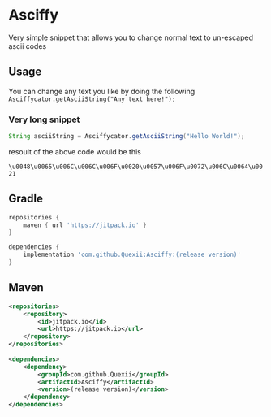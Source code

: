 # Asciffy
Very simple snippet that allows you to change normal text to un-escaped ascii codes
## Usage

You can change any text you like by doing the following
  `Asciffycator.getAsciiString("Any text here!");`

### Very long snippet
```java
String asciiString = Asciffycator.getAsciiString("Hello World!");
```

resoult of the above code would be this

`\u0048\u0065\u006C\u006C\u006F\u0020\u0057\u006F\u0072\u006C\u0064\u0021`

## Gradle

```gradle
repositories {
    maven { url 'https://jitpack.io' }
}

dependencies {
    implementation 'com.github.Quexii:Asciffy:(release version)'
}
```

## Maven

```xml
<repositories>
    <repository>
        <id>jitpack.io</id>
        <url>https://jitpack.io</url>
    </repository>
</repositories>
  
<dependencies>
    <dependency>
        <groupId>com.github.Quexii</groupId>
        <artifactId>Asciffy</artifactId>
        <version>(release version)</version>
    </dependency>
</dependencies>
```
